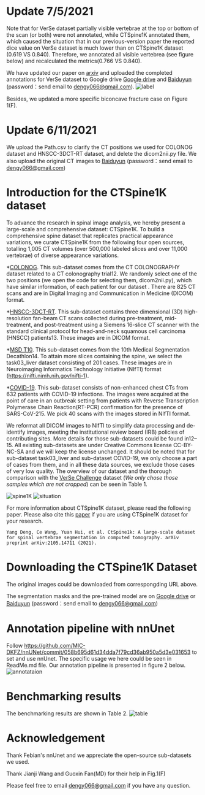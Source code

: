# Update 7/5/2021
Note that for VerSe dataset partially visible vertebrae at the top or bottom of the scan (or both) were not annotated, while CTSpine1K annotated them, which caused the situation that in our previous-version paper the reported dice value on VerSe dataset is much lower than on CTSpine1K dataset (0.619 VS 0.840). Therefore, we annotated all visible vertebrea (see figure below) and recalculated the metrics(0.766 VS 0.840). 

We have updated our paper on [arxiv](https://arxiv.org/abs/2105.14711) and uploaded the completed annotations for VerSe dataset to Google drive [Google drive](https://drive.google.com/drive/folders/12kFn2H0xsACqGN3S9lInqizVlbpjNwdj?usp=sharing) and [Baiduyun](https://pan.baidu.com/s/10oF_QMKt1RbEK4NyEasEXQ) (password：send email to dengy066@gmail.com).
![label](https://user-images.githubusercontent.com/54644867/124413086-8a41ff00-dd82-11eb-8a18-84279b85788b.PNG)

Besides, we updated a more specific biconcave fracture case on Figure 1(F).

# Update 6/11/2021
We upload the Path.csv to clarify the CT positions we used for COLONOG dataset and HNSCC-3DCT-RT dataset, and delete the dicom2nii.py file. We also upload the original CT images to [Baiduyun](https://pan.baidu.com/s/10oF_QMKt1RbEK4NyEasEXQ) (password：send email to dengy066@gmail.com)

# Introduction for the CTSpine1K dataset
To advance the research in spinal image analysis, we hereby present a large-scale and comprehensive dataset: CTSpine1K.
To build a comprehensive spine dataset that replicates practical appearance variations, we curate CTSpine1K from the following four open sources, totalling 1,005 CT volumes (over 500,000 labeled slices and over 11,000 vertebrae) of diverse appearance variations. 

*[COLONOG](https://wiki.cancerimagingarchive.net/display/Public/CT+COLONOGRAPHY). This sub-dataset comes from the CT COLONOGRAPHY dataset related to a CT colonography trial12. We randomly select one of the two positions (we open the code for selecting them, dicom2nii.py), which have similar information, of each patient for our dataset . There are 825 CT scans and are in Digital Imaging and Communication in Medicine (DICOM) format.

*[HNSCC-3DCT-RT](https://wiki.cancerimagingarchive.net/pages/viewpage.action?pageId=39879146). This sub-dataset contains three dimensional (3D) high-resolution fan-beam CT scans collected during
pre-treatment, mid-treatment, and post-treatment using a Siemens 16-slice CT scanner with the standard clinical protocol for head-and-neck squamous cell carcinoma (HNSCC) patients13. These images are in DICOM format.

*[MSD T10](https://drive.google.com/file/d/1jyVGUGyxKBXV6_9ivuZapQS8eUJXCIpu/view?usp=sharing). This sub-dataset comes from the 10th Medical Segmentation Decathlon14. To attain more slices containing the
spine, we select the task03_liver dataset consisting of 201 cases. These images are in Neuroimaging Informatics Technology
Initiative (NIfTI) format (https://nifti.nimh.nih.gov/nifti-1).

*[COVID-19](https://wiki.cancerimagingarchive.net/display/Public/CT+Images+in+COVID-19). This sub-dataset consists of non-enhanced chest CTs from 632 patients with COVID-19 infections. The images were acquired at the point of care in an outbreak setting from patients with Reverse Transcription Polymerase Chain Reaction(RT-PCR) confirmation for the presence of SARS-CoV-215. We pick 40 scans with the images stored in NIfTI format.

We reformat all DICOM images to NIfTI to simplify data processing and de-identify images, meeting the institutional
review board (IRB) policies of contributing sites. More details for those sub-datasets could be found in12–15. All existing sub-datasets are under Creative Commons license CC-BY-NC-SA and we will keep the license unchanged. It should be noted that for sub-dataset task03_liver and sub-dataset COVID-19, we only choose a part of cases from them, and in all these data sources, we exclude those cases of very low quality. The overview of our dataset and the thorough comparison with the [VerSe Challenge](https://verse2020.grand-challenge.org/) dataset (*We only chose those samples which are not cropped*) can be seen in Table 1.

![spine1K](https://user-images.githubusercontent.com/54644867/118909650-e88f5b80-b955-11eb-8a60-e1831a495c99.PNG)
![situation](https://user-images.githubusercontent.com/54644867/124413701-bdd15900-dd83-11eb-9b02-b2270aec077b.PNG)



For more information about CTSpine1K dataset, please read the following paper. Please also cite this [paper](https://arxiv.org/abs/2105.14711) if you are using CTSpine1K dataset for your research.

```
Yang Deng, Ce Wang, Yuan Hui, et al. CtSpine1k: A large-scale dataset for spinal vertebrae segmentation in computed tomography. arXiv preprint arXiv:2105.14711 (2021). 
```

# Downloading the CTSpine1K Dataset
The original images could be downloaded from correspongding URL above. 

The segmentation masks and the pre-trained model are on [Google drive](https://drive.google.com/drive/folders/12kFn2H0xsACqGN3S9lInqizVlbpjNwdj?usp=sharing) or [Baiduyun](https://pan.baidu.com/s/10oF_QMKt1RbEK4NyEasEXQ) (password：send email to dengy066@gmail.com) 


# Annotation pipeline with nnUnet
Follow https://github.com/MIC-DKFZ/nnUNet/commit/058b695d61d34dda7f79cd36ab950a5d3e031653 to set and use nnUnet. The specific usage we here could be seen in ReadMe.md file.  Our annotation pipeline is presented in figure 2 below.
![annotataion](https://user-images.githubusercontent.com/54644867/118924193-5431f280-b96f-11eb-851a-e58bdf152069.PNG)

# Benchmarking results
The benchmarking results are shown in Table 2.
![table](https://user-images.githubusercontent.com/54644867/124412945-346d5700-dd82-11eb-8be5-e81c36a2fae1.PNG)

# Acknowledgement
Thank Febian's nnUnet and we appreciate the open-source sub-datasets we used. 

Thank Jianji Wang and Guoxin Fan(MD) for their help in Fig.1(F)
 
Please feel free to email dengy066@gmail.com if you have any question. 

